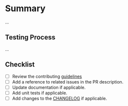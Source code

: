 # Summary

...

## Testing Process

...

## Checklist

- [ ] Review the contributing [guidelines](https://github.com/slsa-framework/slsa-github-generator/blob/main/CONTRIBUTING.md)
- [ ] Add a reference to related issues in the PR description.
- [ ] Update documentation if applicable.
- [ ] Add unit tests if applicable.
- [ ] Add changes to the [CHANGELOG](./CHANGELOG.md) if applicable.
